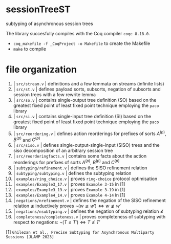 # sessionTreeST
subtyping of asynchronous session trees

The library succesfully compiles with the Coq compiler `coqc 8.18.0`.

- `coq_makefile -f _CoqProject -o Makefile` to create the Makefile
- `make` to compile

# file organization
1.  | `src/stream.v`                | definitions and a few lemmata on streams (infinite lists)
2.  | `src/st.v`                    | defines payload sorts, subsorts, negation of subsorts and session trees with a few rewrite lemma
3.  | `src/so.v`                    | contains single-output tree definition (SO) based on the greatest fixed point of least fixed point technique employing the `paco` library 
4.  | `src/si.v`                    | contains single-input tree definition (SI) based on the greatest fixed point of least fixed point technique employing the `paco` library 
5.  | `src/reordering.v`            | defines action reorderings for prefixes of sorts $A^{(p)}$, $B^{(p)}$ and $C^{(p)}$
6.  | `src/siso.v`                  |  defines single-output-single-input (SISO) trees and the siso decomposition of an arbitrary session tree 
7.  | `src/reorderingfacts.v`       | contains some facts about the action reorderings for prefixes of sorts $A^{(p)}$, $B^{(p)}$ and $C^{(p)}$
8.  | `subtyping/refinement.v`      | defines the SISO refinement relation
9.  | `subtyping/subtyping.v`       | defines the subtyping relation 
10. | `examples/ring_choice.v`      | proves `ring-choice` protocol optimisation 
11. | `examples/Example3_17.v`      | proves `Example 3-15` in [1]
12. | `examples/Example3_19.v`      | proves `Example 3-19` in [1]
13. | `examples/Example4_14.v`      | proves `Example 4-14` in [1]
14. | `negations/nrefinement.v`     | defines the negation of the SISO refinement relation $\not\lesssim$ inductively proves $\neg (w \lesssim w') \iff w \not\lesssim w'$ 
15. | `negations/nsubtyping.v`      | defines the negation of subtyping relation $\not\leqslant$ 
16. | `completeness/completeness.v` | proves completeness of subtyping with respect to negations: $\neg (T \leqslant T') \iff T \not\leqslant T'$

[1] `Ghilezan et al., Precise Subtyping for Asynchronous Multiparty Sessions [JLAMP 2023]`
